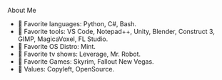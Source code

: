 About Me

- 💞️ Favorite languages: Python, C#, Bash.
- 💞️ Favorite tools:  VS Code, Notepad++, Unity, Blender, Construct 3, GIMP, MagicaVoxel, FL Studio.
- 💞️ Favorite OS Distro: Mint.
- 💞️ Favorite tv shows: Leverage, Mr. Robot.
- 💞️ Favorite Games: Skyrim, Fallout New Vegas.
- 💞️ Values: Copyleft, OpenSource.

<!---
JessaPhreire/JessaPhreire is a ✨ special ✨ repository because its `README.md` (this file) appears on your GitHub profile.
You can click the Preview link to take a look at your changes.
--->
